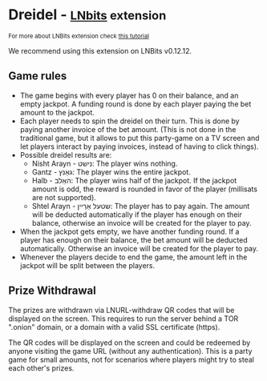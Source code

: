 # Dreidel - <small>[LNbits](https://github.com/lnbits/lnbits) extension</small>

<small>For more about LNBits extension check [this tutorial](https://github.com/lnbits/lnbits/wiki/LNbits-Extensions)</small>

We recommend using this extension on LNBits v0.12.12.

## Game rules

- The game begins with every player has 0 on their balance, and an empty jackpot.
A funding round is done by each player paying the bet amount to the jackpot.
- Each player needs to spin the dreidel on their turn.
This is done by paying another invoice of the bet amount.
(This is not done in the traditional game, but it allows to put this party-game on a TV screen and
let players interact by paying invoices, instead of having to click things).
- Possible dreidel results are:
  - Nisht Arayn - נישט: The player wins nothing.
  - Gantz - גאַנץ: The player wins the entire jackpot.
  - Halb - האַלב: The player wins half of the jackpot. If the jackpot amount is odd, the reward is rounded
  in favor of the player (millisats are not supported).
  - Shtel Arayn - שטעל אַרַײן: The player has to pay again. The amount will be deducted automatically
  if the player has enough on their balance, otherwise an invoice will be created for the player to pay.
- When the jackpot gets empty, we have another funding round.
If a player has enough on their balance, the bet amount will be deducted automatically.
Otherwise an invoice will be created for the player to pay.
- Whenever the players decide to end the game, the amount left in the jackpot will be split between the
players.

## Prize Withdrawal

The prizes are withdrawn via LNURL-withdraw QR codes that will be displayed on the screen.
This requires to run the server behind a TOR ".onion" domain, or a domain with a valid SSL certificate
(https).

The QR codes will be displayed on the screen and could be redeemed by anyone visiting the game URL
(without any authentication). This is a party game for small amounts, not for scenarios where players
might try to steal each other's prizes.
